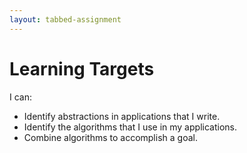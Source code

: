 ```yaml
---
layout: tabbed-assignment
---
```


# Learning Targets

I can:

* Identify abstractions in applications that I write.
* Identify the algorithms that I use in my applications.
* Combine algorithms to accomplish a goal.

<!-- Don't edit links here, change them in _data/assignment.yml instead, -->

[slides]: <{{site.data.assignment.slides}}>
[template]: <{{site.data.assignment.template}}>
